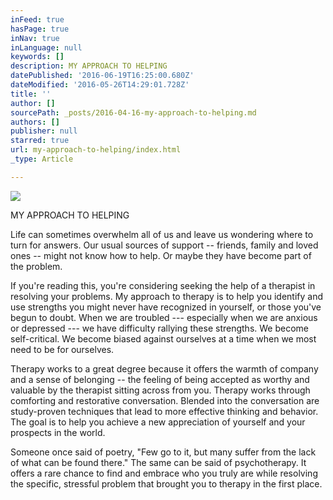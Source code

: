 ```yaml
---
inFeed: true
hasPage: true
inNav: true
inLanguage: null
keywords: []
description: MY APPROACH TO HELPING
datePublished: '2016-06-19T16:25:00.680Z'
dateModified: '2016-05-26T14:29:01.728Z'
title: ''
author: []
sourcePath: _posts/2016-04-16-my-approach-to-helping.md
authors: []
publisher: null
starred: true
url: my-approach-to-helping/index.html
_type: Article

---
```

![](https://the-grid-user-content.s3-us-west-2.amazonaws.com/e837f425-fa60-4197-9146-cbb79fdbfedf.jpg)

MY APPROACH TO HELPING

Life can sometimes overwhelm all of us and leave us wondering where to turn for answers. Our usual sources of support -- friends, family and loved ones -- might not know how to help. Or maybe they have become part of the problem. 

If you're reading this, you're considering seeking the help of a therapist in resolving your problems. My approach to therapy is to help you identify and use strengths you might never have recognized in yourself, or those you've begun to doubt. When we are troubled --- especially when we are anxious or depressed --- we have difficulty rallying these strengths. We become self-critical. We become biased against ourselves at a time when we most need to be for ourselves.

Therapy works to a great degree because it offers the warmth of company and a sense of belonging -- the feeling of being accepted as worthy and valuable by the therapist sitting across from you. Therapy works through comforting and restorative conversation. Blended into the conversation are study-proven techniques that lead to more effective thinking and behavior. The goal is to help you achieve a new appreciation of yourself and your prospects in the world.

Someone once said of poetry, "Few go to it, but many suffer from the lack of what can be found there." The same can be said of psychotherapy. It offers a rare chance to find and embrace who you truly are while resolving the specific, stressful problem that brought you to therapy in the first place.